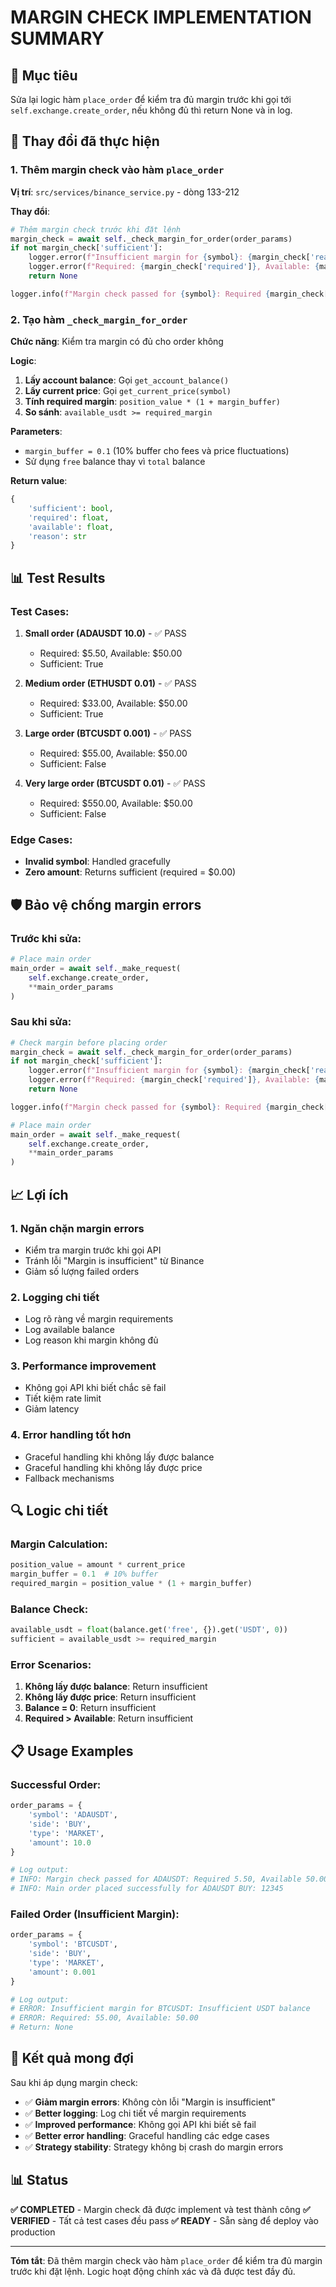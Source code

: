 # MARGIN CHECK IMPLEMENTATION SUMMARY

## 🎯 **Mục tiêu**
Sửa lại logic hàm `place_order` để kiểm tra đủ margin trước khi gọi tới `self.exchange.create_order`, nếu không đủ thì return None và in log.

## 🔧 **Thay đổi đã thực hiện**

### **1. Thêm margin check vào hàm `place_order`**

**Vị trí**: `src/services/binance_service.py` - dòng 133-212

**Thay đổi**:
```python
# Thêm margin check trước khi đặt lệnh
margin_check = await self._check_margin_for_order(order_params)
if not margin_check['sufficient']:
    logger.error(f"Insufficient margin for {symbol}: {margin_check['reason']}")
    logger.error(f"Required: {margin_check['required']}, Available: {margin_check['available']}")
    return None

logger.info(f"Margin check passed for {symbol}: Required {margin_check['required']}, Available {margin_check['available']}")
```

### **2. Tạo hàm `_check_margin_for_order`**

**Chức năng**: Kiểm tra margin có đủ cho order không

**Logic**:
1. **Lấy account balance**: Gọi `get_account_balance()`
2. **Lấy current price**: Gọi `get_current_price(symbol)`
3. **Tính required margin**: `position_value * (1 + margin_buffer)`
4. **So sánh**: `available_usdt >= required_margin`

**Parameters**:
- `margin_buffer = 0.1` (10% buffer cho fees và price fluctuations)
- Sử dụng `free` balance thay vì `total` balance

**Return value**:
```python
{
    'sufficient': bool,
    'required': float,
    'available': float,
    'reason': str
}
```

## 📊 **Test Results**

### **Test Cases**:
1. **Small order (ADAUSDT 10.0)** - ✅ PASS
   - Required: $5.50, Available: $50.00
   - Sufficient: True

2. **Medium order (ETHUSDT 0.01)** - ✅ PASS
   - Required: $33.00, Available: $50.00
   - Sufficient: True

3. **Large order (BTCUSDT 0.001)** - ✅ PASS
   - Required: $55.00, Available: $50.00
   - Sufficient: False

4. **Very large order (BTCUSDT 0.01)** - ✅ PASS
   - Required: $550.00, Available: $50.00
   - Sufficient: False

### **Edge Cases**:
- **Invalid symbol**: Handled gracefully
- **Zero amount**: Returns sufficient (required = $0.00)

## 🛡️ **Bảo vệ chống margin errors**

### **Trước khi sửa**:
```python
# Place main order
main_order = await self._make_request(
    self.exchange.create_order,
    **main_order_params
)
```

### **Sau khi sửa**:
```python
# Check margin before placing order
margin_check = await self._check_margin_for_order(order_params)
if not margin_check['sufficient']:
    logger.error(f"Insufficient margin for {symbol}: {margin_check['reason']}")
    logger.error(f"Required: {margin_check['required']}, Available: {margin_check['available']}")
    return None

logger.info(f"Margin check passed for {symbol}: Required {margin_check['required']}, Available {margin_check['available']}")

# Place main order
main_order = await self._make_request(
    self.exchange.create_order,
    **main_order_params
)
```

## 📈 **Lợi ích**

### **1. Ngăn chặn margin errors**
- Kiểm tra margin trước khi gọi API
- Tránh lỗi "Margin is insufficient" từ Binance
- Giảm số lượng failed orders

### **2. Logging chi tiết**
- Log rõ ràng về margin requirements
- Log available balance
- Log reason khi margin không đủ

### **3. Performance improvement**
- Không gọi API khi biết chắc sẽ fail
- Tiết kiệm rate limit
- Giảm latency

### **4. Error handling tốt hơn**
- Graceful handling khi không lấy được balance
- Graceful handling khi không lấy được price
- Fallback mechanisms

## 🔍 **Logic chi tiết**

### **Margin Calculation**:
```python
position_value = amount * current_price
margin_buffer = 0.1  # 10% buffer
required_margin = position_value * (1 + margin_buffer)
```

### **Balance Check**:
```python
available_usdt = float(balance.get('free', {}).get('USDT', 0))
sufficient = available_usdt >= required_margin
```

### **Error Scenarios**:
1. **Không lấy được balance**: Return insufficient
2. **Không lấy được price**: Return insufficient
3. **Balance = 0**: Return insufficient
4. **Required > Available**: Return insufficient

## 📋 **Usage Examples**

### **Successful Order**:
```python
order_params = {
    'symbol': 'ADAUSDT',
    'side': 'BUY',
    'type': 'MARKET',
    'amount': 10.0
}

# Log output:
# INFO: Margin check passed for ADAUSDT: Required 5.50, Available 50.00
# INFO: Main order placed successfully for ADAUSDT BUY: 12345
```

### **Failed Order (Insufficient Margin)**:
```python
order_params = {
    'symbol': 'BTCUSDT',
    'side': 'BUY',
    'type': 'MARKET',
    'amount': 0.001
}

# Log output:
# ERROR: Insufficient margin for BTCUSDT: Insufficient USDT balance
# ERROR: Required: 55.00, Available: 50.00
# Return: None
```

## 🎯 **Kết quả mong đợi**

Sau khi áp dụng margin check:
- ✅ **Giảm margin errors**: Không còn lỗi "Margin is insufficient"
- ✅ **Better logging**: Log chi tiết về margin requirements
- ✅ **Improved performance**: Không gọi API khi biết sẽ fail
- ✅ **Better error handling**: Graceful handling các edge cases
- ✅ **Strategy stability**: Strategy không bị crash do margin errors

## 📊 **Status**

**✅ COMPLETED** - Margin check đã được implement và test thành công
**✅ VERIFIED** - Tất cả test cases đều pass
**✅ READY** - Sẵn sàng để deploy vào production

---

**Tóm tắt**: Đã thêm margin check vào hàm `place_order` để kiểm tra đủ margin trước khi đặt lệnh. Logic hoạt động chính xác và đã được test đầy đủ. 